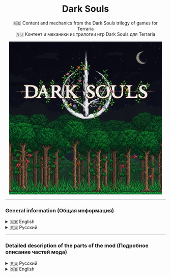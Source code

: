 <div align="center">

# Dark Souls  
🇬🇧 Content and mechanics from the Dark Souls trilogy of games for Terraria  
🇷🇺 Контент и механики из трилогии игр Dark Souls для Terraria  

<img src="https://github.com/rzc0d3r/DarkSouls/blob/main/icon_workshop.png" alt="Icon" style="max-width: 100%;"/>

</div>

---

### General information (Общая информация)

<details>
<summary>🇬🇧 English</summary>

<strong>Main Features and Changes</strong>
1. Character stat leveling system: Vitality, Attunement, Endurance, Strength, Dexterity, Resistance, Intelligence, Faith  
2. Scaling system (ParamBonus) for all weapons and tools based on character stats  
3. Every weapon and tool requires specific stat values to be usable (ReqParam)  
4. Legendary death screen: <b>YOU DIED</b>  
5. Replaced interface sounds and player damage sounds (for both male and female characters)  
6. All Terraria loading screen variants are replaced with the FromSoftware logo  
7. Added a new style for the health and mana bars, which also includes a new stamina bar  
8. Maximum health and mana can now be increased only by leveling Vitality and Attunement — Life Crystals and Mana Crystals cannot be used!  
9. All types of dash abilities have been replaced with a built-in dash that grants invincibility frames, which can be improved (similar to Adaptability from Dark Souls 2)  
10. To upgrade stats, you must spend souls earned by defeating hostile mobs  
11. Full multiplayer support: souls from boss kills are granted to all clients

<strong>⚠ Attention ⚠</strong>  

To activate all changes — especially those related to audio and textures — you must install the resource pack and set it to the highest priority in tModLoader settings!

You can download the resource pack here: https://steamcommunity.com/sharedfiles/filedetails/?id=3531989903

</details>

<details>
<summary>🇷🇺 Русский</summary>

<strong>Основные нововведения и изменения</strong>
1. Система прокачки характеристик персонажа: Жизненная сила, ученость, выносливость, сила, ловкость, сопротивление, интеллект, вера
2. Система скейлов от характеристик у всех оружий и инструментов (ParamBonus)
3. Каждое оружие или инструмент требует конкретные значения характеристик при которых этот предмет можно начать использовать (ReqParam)
4. Легендарный экран смерти: <b>YOU DIED</b>
5. Заменены звуки интерфейса, получения урона игроком (для обоих полов)
6. Все варианты загрузочного экрана Terraria теперь будут логотипом From Software
7. Добавлен новый стиль полоски здоровья и манны, который также добавляет еще одну полоску выносливости
8. Повышение максимального здоровья и манны осуществляется путем прокачки Жизненной силы и Учености. Сердца жизни и кристаллы маны невозможно использовать!
9. Все разновидность рывка были заменены на встроенную возможность игроком делать рывок с кадрами неуязвимости, которые можно увеличивать (аналог адаптивности из Dark Souls 2)
10. Для улучшение характеристик нужно тратить души, которые можно получить за убийство враждебных мобов.
11. Мод полностью совместим с мультиплеером: души за убийство босса начисляются всем клиентам

<strong>⚠ Внимание ⚠</strong>

Для активации всех изменений, особенно связанных с заменой аудио, текстур требуется установить ресурс пак и поставить ему найвысший приоритет в настройках tmodloader!

Ресурс пак можно скачать по ссылке: https://steamcommunity.com/sharedfiles/filedetails/?id=3531989903

</details>

---

### Detailed description of the parts of the mod (Подробное описание частей мода)

<details>

<summary>🇷🇺 Русский</summary>
<ol>
  <li><a href="https://github.com/rzc0d3r/DarkSouls/blob/main/wiki/Stats_RU.md">Характеристики персонажа</a></li>
  <li><a href="https://github.com/rzc0d3r/DarkSouls/blob/main/wiki/ReqParam_ParamBonus_RU.md">ReqParam и ParamBonus</a></li>
  <li><a href="https://github.com/rzc0d3r/DarkSouls/blob/main/wiki/Dodge_RU.md">Механика уклонения (Рывок)</a></li>
  <li><a href="https://github.com/rzc0d3r/DarkSouls/blob/main/wiki/Items_RU.md">Предметы</a></li>
  <li><a href="https://github.com/rzc0d3r/DarkSouls/blob/main/wiki/ResourcePack_RU.md">Ресурс пак</a></li>
  <li><a href="https://github.com/rzc0d3r/DarkSouls/blob/main/wiki/Other_RU.md">Прочее</a></li>
</ol>

</details>

<details>

<summary>🇬🇧 English</summary>
<ol>
  <li><a href="https://github.com/rzc0d3r/DarkSouls/blob/main/wiki/Stats_EN.md">Player Stats</a></li>
  <li><a href="https://github.com/rzc0d3r/DarkSouls/blob/main/wiki/ReqParam_ParamBonus_EN.md">ReqParam and ParamBonus</a></li>
  <li><a href="https://github.com/rzc0d3r/DarkSouls/blob/main/wiki/Dodge_EN.md">Dodge Mechanic (Dash)</a></li>
  <li><a href="https://github.com/rzc0d3r/DarkSouls/blob/main/wiki/Items_EN.md">Items</a></li>
  <li><a href="https://github.com/rzc0d3r/DarkSouls/blob/main/wiki/ResourcePack_EN.md">Resource Pack</a></li>
  <li><a href="https://github.com/rzc0d3r/DarkSouls/blob/main/wiki/Other_EN.md">Other</a></li>
</ol>

</details>
